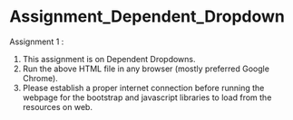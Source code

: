 # Assignment_Dependent_Dropdown
Assignment 1 :


1) This assignment is on Dependent Dropdowns.
2) Run the above HTML file in any browser (mostly preferred Google Chrome).
3) Please establish a proper internet connection before running the webpage for the bootstrap and javascript libraries to load from the resources on web.
